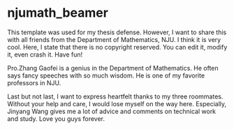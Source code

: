# njumath_beamer
This template was used for my thesis defense. However, I want to share this with all friends from the Department of Mathematics, NJU. 
I think it is very cool.
Here, I state that there is no copyright reserved. You can edit it, modify it, even crash it. Have fun!

Pro.Zhang Gaofei is a genius in the Department of Mathematics. He often says fancy speeches with so much wisdom. He is one of my favorite professors in NJU.

Last but not last, I want to express heartfelt thanks to my three roommates. Without your help and care, I would lose myself on the way here. Especially, Jinyang Wang gives me a lot of advice and comments on technical work and study. Love you guys forever.

